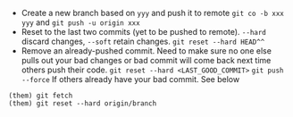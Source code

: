 * Create a new branch based on `yyy` and push it to remote 
`git co -b xxx yyy` and `git push -u origin xxx`
* Reset to the last two commits (yet to be pushed to remote). `--hard` discard changes, `--soft` retain changes.
`git reset --hard HEAD^^`
* Remove an already-pushed commit. Need to make sure no one else pulls out your bad changes or bad commit will come back
next time others push their code.
`git reset --hard <LAST_GOOD_COMMIT>`
`git push --force`
If others already have your bad commit. See below
```
(them) git fetch
(them) git reset --hard origin/branch
```
